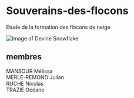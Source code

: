 # Souverains-des-flocons
Etude de la formation des flocons de neige

![Image of Devine Snowflake](https://bridoz.com/wp-content/uploads/2014/05/neige11.jpg)


## membres
MANSOUR Mélissa <br>
MERLE-REMOND Julian <br>
RUCHE Nicolas <br>
TRAZIE Océane <br>

